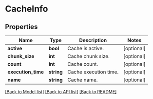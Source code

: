 # CacheInfo

## Properties
Name | Type | Description | Notes
------------ | ------------- | ------------- | -------------
**active** | **bool** | Cache is active. | [optional] 
**chunk_size** | **int** | Cache chunk size. | [optional] 
**count** | **int** | Cache count. | [optional] 
**execution_time** | **string** | Cache execution time. | [optional] 
**name** | **string** | Cache name. | [optional] 

[[Back to Model list]](../../README.md#documentation-for-models) [[Back to API list]](../../README.md#documentation-for-api-endpoints) [[Back to README]](../../README.md)

